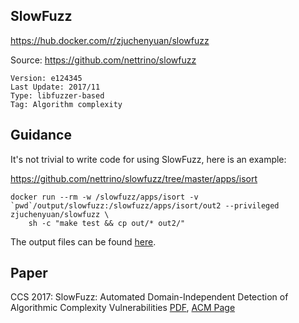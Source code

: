 ## SlowFuzz

https://hub.docker.com/r/zjuchenyuan/slowfuzz

Source: https://github.com/nettrino/slowfuzz

```
Version: e124345
Last Update: 2017/11
Type: libfuzzer-based
Tag: Algorithm complexity
```

## Guidance

It's not trivial to write code for using SlowFuzz, here is an example:

https://github.com/nettrino/slowfuzz/tree/master/apps/isort

```
docker run --rm -w /slowfuzz/apps/isort -v `pwd`/output/slowfuzz:/slowfuzz/apps/isort/out2 --privileged zjuchenyuan/slowfuzz \
    sh -c "make test && cp out/* out2/"
```

The output files can be found [here](https://github.com/UNIFUZZ/dockerized_fuzzing_examples/tree/master/output/slowfuzz).

## Paper

CCS 2017: SlowFuzz: Automated Domain-Independent Detection of Algorithmic Complexity Vulnerabilities [PDF](https://arxiv.org/pdf/1708.08437.pdf), [ACM Page](https://dl.acm.org/citation.cfm?id=3134073)